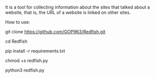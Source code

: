 It is a tool for collecting information about the sites that 
talked about a website, that is, the URL of a website is linked on other sites.

How to use: 

git clone https://github.com/GOP963/Redfish.git

cd Redfish

pip install -r requirements.txt

chmod +x redfish.py

python3 redfish.py
